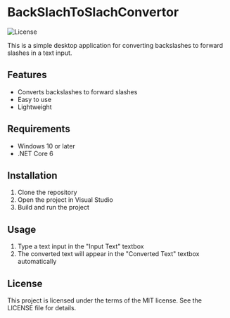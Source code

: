 # BackSlachToSlachConvertor
 
![License](https://img.shields.io/github/license/tatikun/BackSlachToSlachConvertor)

This is a simple desktop application for converting backslashes to forward slashes in a text input.

## Features
- Converts backslashes to forward slashes
- Easy to use
- Lightweight

## Requirements
- Windows 10 or later
- .NET Core 6

## Installation
1. Clone the repository
2. Open the project in Visual Studio
3. Build and run the project

## Usage
1. Type a text input in the "Input Text" textbox
2. The converted text will appear in the "Converted Text" textbox automatically

## License
This project is licensed under the terms of the MIT license. See the LICENSE file for details.